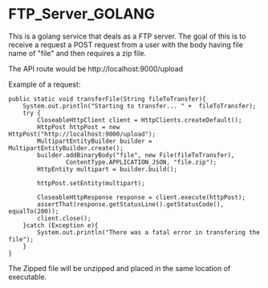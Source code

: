# FTP_Server_GOLANG

This is a golang service that deals as a FTP server. The goal of this is to receive a request a POST request from a user
with the body having file name of "file" and then requires a zip file. 

The API route would be http://localhost:9000/upload

Example of a request:

    public static void transferFile(String fileToTransfer){
        System.out.println("Starting to transfer... " +  fileToTransfer);
        try {
            CloseableHttpClient client = HttpClients.createDefault();
            HttpPost httpPost = new HttpPost("http://localhost:9000/upload");
            MultipartEntityBuilder builder = MultipartEntityBuilder.create();
            builder.addBinaryBody("file", new File(fileToTransfer),
                    ContentType.APPLICATION_JSON, "file.zip");
            HttpEntity multipart = builder.build();

            httpPost.setEntity(multipart);

            CloseableHttpResponse response = client.execute(httpPost);
            assertThat(response.getStatusLine().getStatusCode(), equalTo(200));
            client.close();
        }catch (Exception e){
            System.out.println("There was a fatal error in transfering the file");
        }
    }


The Zipped file will be unzipped and placed in the same location of executable.
